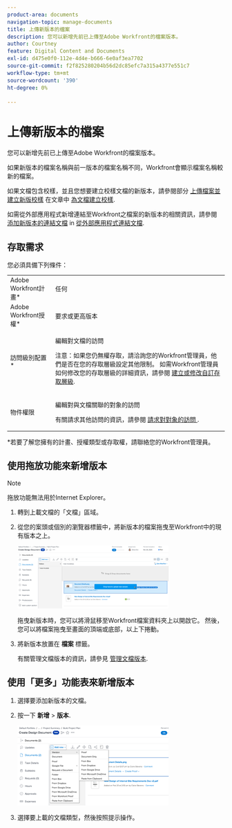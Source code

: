 ```yaml
---
product-area: documents
navigation-topic: manage-documents
title: 上傳新版本的檔案
description: 您可以新增先前已上傳至Adobe Workfront的檔案版本。
author: Courtney
feature: Digital Content and Documents
exl-id: d475e0f0-112e-4d4e-b666-6e0af3ea7702
source-git-commit: f2f825280204b56d2dc85efc7a315a4377e551c7
workflow-type: tm+mt
source-wordcount: '390'
ht-degree: 0%

---
```


# 上傳新版本的檔案

您可以新增先前已上傳至Adobe Workfront的檔案版本。

如果新版本的檔案名稱與前一版本的檔案名稱不同，Workfront會顯示檔案名稱較新的檔案。

如果文檔包含校樣，並且您想要建立校樣文檔的新版本，請參閱部分 [上傳檔案並建立新版校樣](../../review-and-approve-work/proofing/creating-proofs-within-workfront/generate-proof-for-a-document.md#uploading-a-document-and-creating-a-new-version-of-a-proof) 在文章中 [為文檔建立校樣](../../review-and-approve-work/proofing/creating-proofs-within-workfront/generate-proof-for-a-document.md).

如需從外部應用程式新增連結至Workfront之檔案的新版本的相關資訊，請參閱 [添加新版本的連結文檔](../../documents/adding-documents-to-workfront/link-documents-from-external-apps.md#add) in [從外部應用程式連結文檔](../../documents/adding-documents-to-workfront/link-documents-from-external-apps.md).

## 存取需求

您必須具備下列條件：

<table style="table-layout:auto"> 
 <col> 
 </col> 
 <col> 
 </col> 
 <tbody> 
  <tr> 
   <td role="rowheader">Adobe Workfront計畫*</td> 
   <td> <p> 任何</p> </td> 
  </tr> 
  <tr> 
   <td role="rowheader">Adobe Workfront授權*</td> 
   <td> <p>要求或更高版本</p> </td> 
  </tr> 
  <tr data-mc-conditions=""> 
   <td role="rowheader">訪問級別配置*</td> 
   <td> <p>編輯對文檔的訪問</p> <p>注意：如果您仍無權存取，請洽詢您的Workfront管理員，他們是否在您的存取層級設定其他限制。 如需Workfront管理員如何修改您的存取層級的詳細資訊，請參閱 <a href="../../administration-and-setup/add-users/configure-and-grant-access/create-modify-access-levels.md" class="MCXref xref">建立或修改自訂存取層級</a>.</p> </td> 
  </tr> 
  <tr data-mc-conditions=""> 
   <td role="rowheader">物件權限</td> 
   <td> <p>編輯對與文檔關聯的對象的訪問</p> <p>有關請求其他訪問的資訊，請參閱 <a href="../../workfront-basics/grant-and-request-access-to-objects/request-access.md" class="MCXref xref">請求對對象的訪問 </a>.</p> </td> 
  </tr> 
 </tbody> 
</table>

&#42;若要了解您擁有的計畫、授權類型或存取權，請聯絡您的Workfront管理員。

## 使用拖放功能來新增版本

>[!NOTE]
>
>拖放功能無法用於Internet Explorer。

1. 轉到上載文檔的「文檔」區域。
1. 從您的案頭或個別的瀏覽器標籤中，將新版本的檔案拖曳至Workfront中的現有版本之上。

   ![](assets/drag-drop-doc-qs-350x145.png)

   拖曳新版本時，您可以將滑鼠移至Workfront檔案資料夾上以開啟它。 然後，您可以將檔案拖曳至畫面的頂端或底部，以上下捲動。

1. 將新版本放置在 **檔案** 標籤。

   有關管理文檔版本的資訊，請參見 [管理文檔版本](../../documents/managing-documents/manage-document-versions.md).

## 使用「更多」功能表來新增版本

1. 選擇要添加新版本的文檔。
1. 按一下 **新增** > **版本**.

   ![](assets/add-new-version-350x185.png)

1. 選擇要上載的文檔類型，然後按照提示操作。
